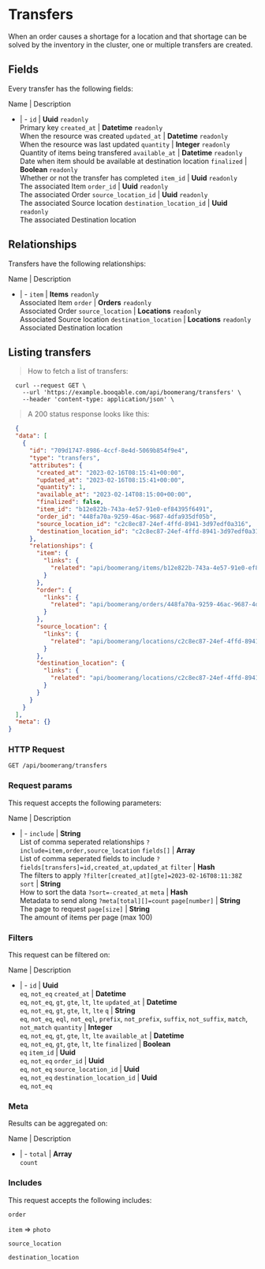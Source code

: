 # Transfers

When an order causes a shortage for a location and that shortage can be solved by the inventory in the cluster, one or multiple transfers are created.

## Fields
Every transfer has the following fields:

Name | Description
- | -
`id` | **Uuid** `readonly`<br>Primary key
`created_at` | **Datetime** `readonly`<br>When the resource was created
`updated_at` | **Datetime** `readonly`<br>When the resource was last updated
`quantity` | **Integer** `readonly`<br>Quantity of items being transfered
`available_at` | **Datetime** `readonly`<br>Date when item should be available at destination location
`finalized` | **Boolean** `readonly`<br>Whether or not the transfer has completed
`item_id` | **Uuid** `readonly`<br>The associated Item
`order_id` | **Uuid** `readonly`<br>The associated Order
`source_location_id` | **Uuid** `readonly`<br>The associated Source location
`destination_location_id` | **Uuid** `readonly`<br>The associated Destination location


## Relationships
Transfers have the following relationships:

Name | Description
- | -
`item` | **Items** `readonly`<br>Associated Item
`order` | **Orders** `readonly`<br>Associated Order
`source_location` | **Locations** `readonly`<br>Associated Source location
`destination_location` | **Locations** `readonly`<br>Associated Destination location


## Listing transfers



> How to fetch a list of transfers:

```shell
  curl --request GET \
    --url 'https://example.booqable.com/api/boomerang/transfers' \
    --header 'content-type: application/json' \
```

> A 200 status response looks like this:

```json
  {
  "data": [
    {
      "id": "709d1747-8986-4ccf-8e4d-5069b854f9e4",
      "type": "transfers",
      "attributes": {
        "created_at": "2023-02-16T08:15:41+00:00",
        "updated_at": "2023-02-16T08:15:41+00:00",
        "quantity": 1,
        "available_at": "2023-02-14T08:15:00+00:00",
        "finalized": false,
        "item_id": "b12e822b-743a-4e57-91e0-ef84395f6491",
        "order_id": "448fa70a-9259-46ac-9687-4dfa935df05b",
        "source_location_id": "c2c8ec87-24ef-4ffd-8941-3d97edf0a316",
        "destination_location_id": "c2c8ec87-24ef-4ffd-8941-3d97edf0a316"
      },
      "relationships": {
        "item": {
          "links": {
            "related": "api/boomerang/items/b12e822b-743a-4e57-91e0-ef84395f6491"
          }
        },
        "order": {
          "links": {
            "related": "api/boomerang/orders/448fa70a-9259-46ac-9687-4dfa935df05b"
          }
        },
        "source_location": {
          "links": {
            "related": "api/boomerang/locations/c2c8ec87-24ef-4ffd-8941-3d97edf0a316"
          }
        },
        "destination_location": {
          "links": {
            "related": "api/boomerang/locations/c2c8ec87-24ef-4ffd-8941-3d97edf0a316"
          }
        }
      }
    }
  ],
  "meta": {}
}
```

### HTTP Request

`GET /api/boomerang/transfers`

### Request params

This request accepts the following parameters:

Name | Description
- | -
`include` | **String** <br>List of comma seperated relationships `?include=item,order,source_location`
`fields[]` | **Array** <br>List of comma seperated fields to include `?fields[transfers]=id,created_at,updated_at`
`filter` | **Hash** <br>The filters to apply `?filter[created_at][gte]=2023-02-16T08:11:38Z`
`sort` | **String** <br>How to sort the data `?sort=-created_at`
`meta` | **Hash** <br>Metadata to send along `?meta[total][]=count`
`page[number]` | **String** <br>The page to request
`page[size]` | **String** <br>The amount of items per page (max 100)


### Filters

This request can be filtered on:

Name | Description
- | -
`id` | **Uuid** <br>`eq`, `not_eq`
`created_at` | **Datetime** <br>`eq`, `not_eq`, `gt`, `gte`, `lt`, `lte`
`updated_at` | **Datetime** <br>`eq`, `not_eq`, `gt`, `gte`, `lt`, `lte`
`q` | **String** <br>`eq`, `not_eq`, `eql`, `not_eql`, `prefix`, `not_prefix`, `suffix`, `not_suffix`, `match`, `not_match`
`quantity` | **Integer** <br>`eq`, `not_eq`, `gt`, `gte`, `lt`, `lte`
`available_at` | **Datetime** <br>`eq`, `not_eq`, `gt`, `gte`, `lt`, `lte`
`finalized` | **Boolean** <br>`eq`
`item_id` | **Uuid** <br>`eq`, `not_eq`
`order_id` | **Uuid** <br>`eq`, `not_eq`
`source_location_id` | **Uuid** <br>`eq`, `not_eq`
`destination_location_id` | **Uuid** <br>`eq`, `not_eq`


### Meta

Results can be aggregated on:

Name | Description
- | -
`total` | **Array** <br>`count`


### Includes

This request accepts the following includes:

`order`


`item` => 
`photo`




`source_location`


`destination_location`





